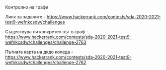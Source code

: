 Контролно на графи

Линк за задачите - https://www.hackerrank.com/contests/sda-2020-2021-test9-wefnkcsdw/challenges

Съществува ли конкретен път в граф - https://www.hackerrank.com/contests/sda-2020-2021-test9-wefnkcsdw/challenges/challenge-2763

Пътната карта на дядо коледа - https://www.hackerrank.com/contests/sda-2020-2021-test9-wefnkcsdw/challenges/challenge-2762
